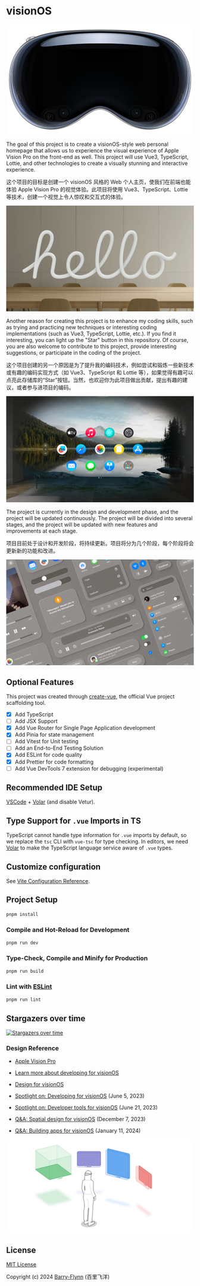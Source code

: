 # visionOS

![visionOS overview](./src/assets/images/visionos-overview.png)

The goal of this project is to create a visionOS-style web personal homepage that allows us to experience the visual experience of Apple Vision Pro on the front-end as well. This project will use Vue3, TypeScript, Lottie, and other technologies to create a visually stunning and interactive experience.

这个项目的目标是创建一个 visionOS 风格的 Web 个人主页，使我们在前端也能体验 Apple Vision Pro 的视觉体验。此项目将使用 Vue3、TypeScript、Lottie 等技术，创建一个视觉上令人惊叹和交互式的体验。

![visionOS hello](./src/assets/images/visionOS-hello.jpg)

Another reason for creating this project is to enhance my coding skills, such as trying and practicing new techniques or interesting coding implementations (such as Vue3, TypeScript, Lottie, etc.). If you find it interesting, you can light up the "Star" button in this repository. Of course, you are also welcome to contribute to this project, provide interesting suggestions, or participate in the coding of the project.

这个项目创建的另一个原因是为了提升我的编码技术，例如尝试和锻炼一些新技术或有趣的编码实现方式（如 Vue3、TypeScript 和 Lottie 等），如果觉得有趣可以点亮此存储库的“Star”按钮。当然，也欢迎你为此项目做出贡献，提出有趣的建议，或者参与进项目的编码。

![Building apps for visionOS](./src/assets/images/Building-apps-for-visionOS.jpg)

The project is currently in the design and development phase, and the project will be updated continuously. The project will be divided into several stages, and the project will be updated with new features and improvements at each stage.

项目目前处于设计和开发阶段，将持续更新。项目将分为几个阶段，每个阶段将会更新新的功能和改进。

![Spatial design for visionOS](./src/assets/images/Spatial-design-for-visionOS.jpg)

## Optional Features

This project was created through [create-vue](https://github.com/vuejs/create-vue), the official Vue project scaffolding tool.

- [x] Add TypeScript
- [ ] Add JSX Support
- [x] Add Vue Router for Single Page Application development
- [x] Add Pinia for state management
- [ ] Add Vitest for Unit testing
- [ ] Add an End-to-End Testing Solution
- [x] Add ESLint for code quality
- [x] Add Prettier for code formatting
- [ ] Add Vue DevTools 7 extension for debugging (experimental)

## Recommended IDE Setup

[VSCode](https://code.visualstudio.com/) + [Volar](https://marketplace.visualstudio.com/items?itemName=Vue.volar) (and disable Vetur).

## Type Support for `.vue` Imports in TS

TypeScript cannot handle type information for `.vue` imports by default, so we replace the `tsc` CLI with `vue-tsc` for type checking. In editors, we need [Volar](https://marketplace.visualstudio.com/items?itemName=Vue.volar) to make the TypeScript language service aware of `.vue` types.

## Customize configuration

See [Vite Configuration Reference](https://vitejs.dev/config/).

## Project Setup

```sh
pnpm install
```

### Compile and Hot-Reload for Development

```sh
pnpm run dev
```

### Type-Check, Compile and Minify for Production

```sh
pnpm run build
```

### Lint with [ESLint](https://eslint.org/)

```sh
pnpm run lint
```

## Stargazers over time

[![Stargazers over time](https://starchart.cc/Barry-Flynn/visionOS.svg?variant=adaptive)](https://starchart.cc/Barry-Flynn/visionOS)

### Design Reference

- [Apple Vision Pro](https://www.apple.com/apple-vision-pro/)

- [Learn more about developing for visionOS](https://developer.apple.com/visionos/)

- [Design for visionOS](https://developer.apple.com/visionos/pathway/#design)

- [Spotlight on: Developing for visionOS](https://developer.apple.com/news/?id=h3qjwosp) (June 5, 2023)

- [Spotlight on: Developer tools for visionOS](https://developer.apple.com/news/?id=765ce4l3) (June 21, 2023)

- [Q&A: Spatial design for visionOS](https://developer.apple.com/news/?id=fi8ne6ji) (December 7, 2023)

- [Q&A: Building apps for visionOS](https://developer.apple.com/news/?id=prl6dp5r) (January 11, 2024)

![A spectrum of immersion](./src/assets/images/A-spectrum-of-immersion.webp)

## License

[MIT License](https://github.com/Barry-Flynn/visionOS/blob/main/LICENSE)

Copyright (c) 2024 [Barry-Flynn](https://github.com/Barry-Flynn) (百里飞洋)
